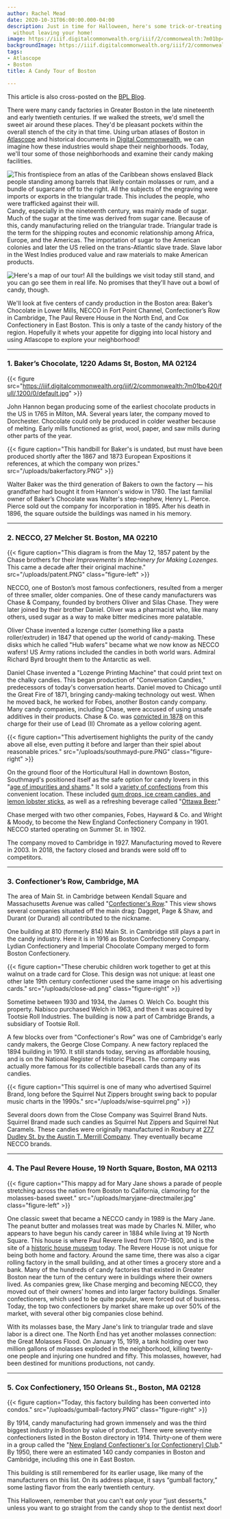 ```yaml
---
author: Rachel Mead
date: 2020-10-31T06:00:00.000-04:00
description: Just in time for Halloween, here's some trick-or-treating you can do
  without leaving your home!
image: https://iiif.digitalcommonwealth.org/iiif/2/commonwealth:7m01bp420/full/,600/0/default.jpg
backgroundImage: https://iiif.digitalcommonwealth.org/iiif/2/commonwealth:7m01bp420/full/,600/0/default.jpg
tags:
- Atlascope
- Boston
title: A Candy Tour of Boston

---
```

<div class="alert alert-secondary">This article is also cross-posted on the <a href="https://www.bpl.org/blogs/post/a-candy-tour-of-boston/">BPL Blog</a>.</div>

There were many candy factories in Greater Boston in the late nineteenth and early twentieth centuries. If we walked the streets, we'd smell the sweet air around these places. They'd be pleasant pockets within the overall stench of the city in that time. Using urban atlases of Boston in [Atlascope](http://atlascope.leventhalmap.org/) and historical documents in [Digital Commonwealth](https://www.digitalcommonwealth.org/), we can imagine how these industries would shape their neighborhoods. Today, we'll tour some of those neighborhoods and examine their candy making facilities.

![This frontispiece from an atlas of the Caribbean shows enslaved Black people standing among barrels that likely contain molasses or rum, and a bundle of sugarcane off to the right. All the subjects of the engraving were imports or exports in the triangular trade. This includes the people, who were trafficked against their will.](https://iiif.digitalcommonwealth.org/iiif/2/commonwealth:3f462x83x/full/,1200/0/default.jpg)Candy, especially in the nineteenth century, was mainly made of sugar. Much of the sugar at the time was derived from sugar cane. Because of this, candy manufacturing relied on the triangular trade. Triangular trade is the term for the shipping routes and economic relationship among Africa, Europe, and the Americas. The importation of sugar to the American colonies and later the US relied on the trans-Atlantic slave trade. Slave labor in the West Indies produced value and raw materials to make American products.

![Here's a map of our tour! All the buildings we visit today still stand, and you can go see them in real life. No promises that they'll have out a bowl of candy, though.](/uploads/tour-stops.PNG "Tour Map")

We'll look at five centers of candy production in the Boston area: Baker’s Chocolate in Lower Mills, NECCO in Fort Point Channel, Confectioner’s Row in Cambridge, The Paul Revere House in the North End, and Cox Confectionery in East Boston. This is only a taste of the candy history of the region. Hopefully it whets your appetite for digging into local history and using Atlascope to explore your neighborhood!

***

### 1. Baker’s Chocolate, 1220 Adams St, Boston, MA 02124

{{< figure src="https://iiif.digitalcommonwealth.org/iiif/2/commonwealth:7m01bp420/full/,1200/0/default.jpg" >}}

John Hannon began producing some of the earliest chocolate products in the US in 1765 in Milton, MA. Several years later, the company moved to Dorchester. Chocolate could only be produced in colder weather because of melting. Early mills functioned as grist, wool, paper, and saw mills during other parts of the year.

{{< figure caption="This handbill for Baker's is undated, but must have been produced shortly after the 1867 and 1873 European Expositions it references, at which the company won prizes." src="/uploads/bakerfactory.PNG" >}}

Walter Baker was the third generation of Bakers to own the factory — his grandfather had bought it from Hannon's widow in 1780. The last familial owner of Baker’s Chocolate was Walter's step-nephew, Henry L. Pierce. Pierce sold out the company for incorporation in 1895. After his death in 1896, the square outside the buildings was named in his memory.

***

### 2. NECCO, 27 Melcher St. Boston, MA 02210

{{< figure caption="This diagram is from the May 12, 1857 patent by the Chase brothers for their _Improvements in Machinery for Making Lozenges._ This came a decade after their original machine." src="/uploads/patent.PNG" class="figure-left" >}}

NECCO, one of Boston’s most famous confectioners, resulted from a merger of three smaller, older companies. One of these candy manufacturers was Chase & Company, founded by brothers Oliver and Silas Chase. They were later joined by their brother Daniel. Oliver was a pharmacist who, like many others, used sugar as a way to make bitter medicines more palatable.

Oliver Chase invented a lozenge cutter (something like a pasta roller/extruder) in 1847 that opened up the world of candy-making. These disks which he called "Hub wafers" became what we now know as NECCO wafers! US Army rations included the candies in both world wars. Admiral Richard Byrd brought them to the Antarctic as well.

Daniel Chase invented a "Lozenge Printing Machine" that could print text on the chalky candies. This began production of "Conversation Candies," predecessors of today's conversation hearts. Daniel moved to Chicago until the Great Fire of 1871, bringing candy-making technology out west. When he moved back, he worked for Fobes, another Boston candy company. Many candy companies, including Chase, were accused of using unsafe additives in their products. Chase & Co. was [convicted in 1878](https://link.gale.com/apps/doc/GT3006577512/NCNP?u=mlin_b_bpublic&sid=NCNP&xid=e674e3eb) on this charge for their use of Lead (II) Chromate as a yellow coloring agent.

{{< figure caption="This advertisement highlights the purity of the candy above all else, even putting it before and larger than their spiel about reasonable prices." src="/uploads/southmayd-pure.PNG" class="figure-right" >}}

On the ground floor of the Horticultural Hall in downtown Boston, Southmayd's positioned itself as the safe option for candy lovers in this "[age of impurities and shams](https://link.gale.com/apps/doc/GT3001741538/NCNP?u=mlin_b_bpublic&sid=NCNP&xid=35f54dc8)." It sold a [variety of confections](https://link.gale.com/apps/doc/GT3001740583/NCNP?u=mlin_b_bpublic&sid=NCNP&xid=910ca1f5) from this convenient location. These included [gum drops, ice cream candies, and lemon lobster sticks](https://www.google.com/books/edition/The_Boston_Almanac_for_the_Year/-YQBAAAAYAAJ?hl=en&gbpv=1&dq=%22southmayd%22+candy+boston&pg=RA8-PA5&printsec=frontcover), as well as a refreshing beverage called "[Ottawa Beer](https://link.gale.com/apps/doc/GT3009821367/NCNP?u=mlin_b_bpublic&sid=NCNP&xid=08775af7)."

Chase merged with two other companies, Fobes, Hayward & Co. and Wright & Moody, to become the New England Confectionery Company in 1901. NECCO started operating on Summer St. in 1902.

The company moved to Cambridge in 1927. Manufacturing moved to Revere in 2003. In 2018, the factory closed and brands were sold off to competitors.

***

### 3. Confectioner’s Row, Cambridge, MA

The area of Main St. in Cambridge between Kendall Square and Massachusetts Avenue was called "[Confectioner's Row](https://cambridgehistory.org/candy/overview.html)." This view shows several companies situated off the main drag: Dagget, Page & Shaw, and Durant (or Durand) all contributed to the nickname.

One building at 810 (formerly 814) Main St. in Cambridge still plays a part in the candy industry. Here it is in 1916 as Boston Confectionery Company. Lydian Confectionery and Imperial Chocolate Company merged to form Boston Confectionery.

{{< figure caption="These cherubic children work together to get at this walnut on a trade card for Close. This design was not unique: at least one other late 19th century confectioner used the same image on his advertising cards." src="/uploads/close-ad.png" class="figure-right" >}}

Sometime between 1930 and 1934, the James O. Welch Co. bought this property. Nabisco purchased Welch in 1963, and then it was acquired by Tootsie Roll Industries. The building is now a part of Cambridge Brands, a subsidiary of Tootsie Roll.


A few blocks over from "Confectioner's Row" was one of Cambridge's early candy makers, the George Close Company. A new factory replaced the 1894 building in 1910. It still stands today, serving as affordable housing, and is on the National Register of Historic Places. The company was actually more famous for its collectible baseball cards than any of its candies.

{{< figure caption="This squirrel is one of many who advertised Squirrel Brand, long before the Squirrel Nut Zippers brought swing back to popular music charts in the 1990s." src="/uploads/wise-squirrel.png" >}}

Several doors down from the Close Company was Squirrel Brand Nuts. Squirrel Brand made such candies as Squirrel Nut Zippers and Squirrel Nut Caramels. These candies were originally manufactured in Roxbury at [277 Dudley St. by the Austin T. Merrill Company](https://www.ancestrylibrary.com/imageviewer/collections/2469/images/8938611?treeid=&personid=&rc=&usePUB=true&_phsrc=XUf16&_phstart=successSource&pId=461165720). They eventually became NECCO brands.

***

### 4. The Paul Revere House, 19 North Square, Boston, MA 02113

{{< figure caption="This mappy ad for Mary Jane shows a parade of people stretching across the nation from Boston to California, clamoring for the molasses-based sweet." src="/uploads/maryjane-directmailer.jpg" class="figure-left" >}}

One classic sweet that became a NECCO candy in 1989 is the Mary Jane. The peanut butter and molasses treat was made by Charles N. Miller, who appears to have begun his candy career in 1884 while living at 19 North Square. This house is where Paul Revere lived from 1770-1800, and is the site of a [historic house museum](http://paulreverehouse.org/) today. The Revere House is not unique for being both home and factory. Around the same time, there was also a cigar rolling factory in the small building, and at other times a grocery store and a bank. Many of the hundreds of candy factories that existed in Greater Boston near the turn of the century were in buildings where their owners lived. As companies grew, like Chase merging and becoming NECCO, they moved out of their owners’ homes and into larger factory buildings. Smaller confectioners, which used to be quite popular, were forced out of business. Today, the top two confectioners by market share make up over 50% of the market, with several other big companies close behind.

With its molasses base, the Mary Jane's link to triangular trade and slave labor is a direct one. The North End has yet another molasses connection: the Great Molasses Flood. On January 15, 1919, a tank holding over two million gallons of molasses exploded in the neighborhood, killing twenty-one people and injuring one hundred and fifty. This molasses, however, had been destined for munitions productions, not candy.

***

###  5. Cox Confectionery, 150 Orleans St., Boston, MA 02128


{{< figure caption="Today, this factory building has been converted into condos." src="/uploads/gumball-factory.PNG" class="figure-right" >}}

By 1914, candy manufacturing had grown immensely and was the third biggest industry in Boston by value of product. There were seventy-nine confectioners listed in the Boston directory in 1914. Thirty-one of them were in a group called the "[New England Confectioner's \[or Confectionery\] Club](https://search-proquest-com.ezproxy.bpl.org/docview/502827678?accountid=9675)." By 1950, there were an estimated 140 candy companies in Boston and Cambridge, including this one in East Boston.


This building is still remembered for its earlier usage, like many of the manufacturers on this list. On its address plaque, it says “gumball factory,” some lasting flavor from the early twentieth century.

This Halloween, remember that you can't eat _only_ your “just desserts,” unless you want to go straight from the candy shop to the dentist next door!
